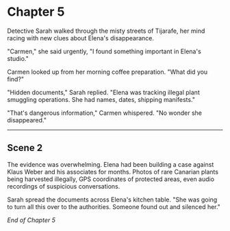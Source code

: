 # Chapter 5

Detective Sarah walked through the misty streets of Tijarafe, her mind racing with new clues about Elena's disappearance.

"Carmen," she said urgently, "I found something important in Elena's studio."

Carmen looked up from her morning coffee preparation. "What did you find?"

"Hidden documents," Sarah replied. "Elena was tracking illegal plant smuggling operations. She had names, dates, shipping manifests."

"That's dangerous information," Carmen whispered. "No wonder she disappeared."

---

## Scene 2

The evidence was overwhelming. Elena had been building a case against Klaus Weber and his associates for months. Photos of rare Canarian plants being harvested illegally, GPS coordinates of protected areas, even audio recordings of suspicious conversations.

Sarah spread the documents across Elena's kitchen table. "She was going to turn all this over to the authorities. Someone found out and silenced her."

*End of Chapter 5*